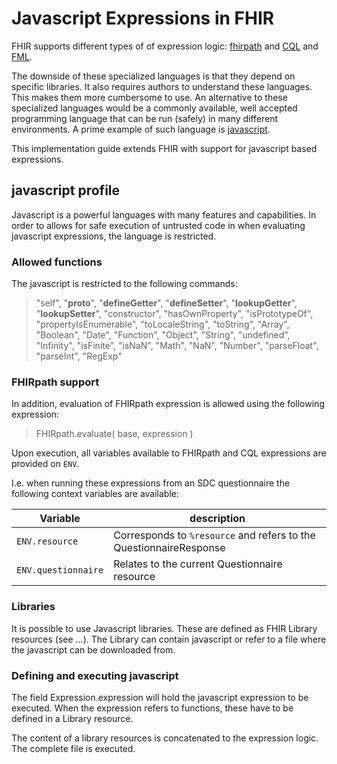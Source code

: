 # Javascript Expressions in FHIR

FHIR supports different types of of expression logic: [fhirpath](https://www.hl7.org/fhirpath/) and [CQL](https://build.fhir.org/ig/HL7/cql/) and [FML](https://www.hl7.org/fhir/mapping-language.html). 

The downside of these specialized languages is that they depend on specific libraries. It also requires authors to understand these languages. This makes them more cumbersome to use. An alternative to these specialized languages would be a commonly available, well accepted programming language that can be run (safely) in many different environments. A prime example of such language is [javascript](https://en.wikipedia.org/wiki/JavaScript).

This implementation guide extends FHIR with support for javascript based expressions.

## javascript profile

Javascript is a powerful languages with many features and capabilities. In order to allows for safe execution of untrusted code in when evaluating javascript expressions, the language is restricted.


### Allowed functions

The javascript is restricted to the following commands:
> "self", "__proto__", "__defineGetter__", "__defineSetter__", "__lookupGetter__", "__lookupSetter__",
> "constructor", "hasOwnProperty", "isPrototypeOf", "propertyIsEnumerable",
> "toLocaleString", "toString",
> "Array", "Boolean", "Date", "Function", "Object", "String", "undefined",
> "Infinity", "isFinite", "isNaN",
> "Math",  "NaN", "Number", "parseFloat", "parseInt",
> "RegExp"

### FHIRpath support

In addition, evaluation of FHIRpath expression is allowed using the following expression:
>    FHIRpath.evaluate( base, expression )

Upon execution, all variables available to FHIRpath and CQL expressions are provided on `ENV`.

I.e. when running these expressions from an SDC questionnaire the following context variables are available:

| Variable | description |
|----|---| 
| `ENV.resource` | Corresponds to `%resource` and refers to the QuestionnaireResponse |
| `ENV.questionnaire` | Relates to the current Questionnaire resource |

### Libraries

It is possible to use Javascript libraries. These are defined as FHIR Library resources (see ...). The Library can contain javascript or refer to a file where the javascript can be downloaded from.

### Defining and executing javascript

The field Expression.expression will hold the javascript expression to be executed. When the expression refers to functions, these have to be defined in a Library resource.

The content of a library resources is concatenated to the expression logic. The complete file is executed.
